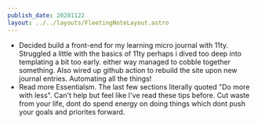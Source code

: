 ```yaml
---
publish_date: 20201122
layout: ../../layouts/FleetingNoteLayout.astro
---
```

- Decided build a front-end for my learning micro journal with 11ty. Struggled a little with the basics of 11ty perhaps i dived too deep into templating a bit too early. either way managed to cobble together something. Also wired up github action to rebuild the site upon new journal entries. Automating all the things!
- Read more Essentialsm. The last few sections literally quoted "Do more with less". Can't help but feel like I've read these tips before. Cut waste from your life, dont do spend energy on doing things which dont push your goals and priorites forward.
